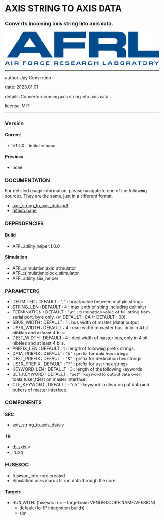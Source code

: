 # AXIS STRING TO AXIS DATA
### Converts incoming axis string into axis data.

![image](docs/manual/img/AFRL.png)

---

   author: Jay Convertino   
   
   date: 2023.01.01  
   
   details: Converts incoming axis string into axis data..  
   
   license: MIT   
   
---

### Version
#### Current
  - V1.0.0 - initial release

#### Previous
  - none

### DOCUMENTATION
  For detailed usage information, please navigate to one of the following sources. They are the same, just in a different format.

  - [axis_string_to_axis_data.pdf](docs/manual/axis_string_to_axis_data.pdf)
  - [github page](https://johnathan-convertino-afrl.github.io/axis_string_to_axis_data/)

### DEPENDENCIES
#### Build

  - AFRL:utility:helper:1.0.0
  
#### Simulation

  - AFRL:simulation:axis_stimulator
  - AFRL:simulation:clock_stimulator
  - AFRL:utility:sim_helper

### PARAMETERS

* DELIMITER   : DEFAULT : ";"   : break value between multple strings  
* STRING_LEN  : DEFAULT : 4     : max lenth of string including delimiter  
* TERMINATION : DEFAULT : "\n"  : termination value of full string from serial port, byte only. (\n DEFAULT : 0A \r DEFAULT : 0D).  
* SBUS_WIDTH  : DEFAULT : 1     : bus width of master (data) output  
* USER_WIDTH  : DEFAULT : 4     : user width of master bus, only in 4 bit nibbles and at least 4 bits.  
* DEST_WIDTH  : DEFAULT : 4     : dest width of master bus, only in 4 bit nibbles and at least 4 bits.  
* PREFIX_LEN  : DEFAULT : 1     : length of following prefix strings.  
* DATA_PREFIX : DEFAULT : "#"   : prefix for data hex strings  
* DEST_PREFIX : DEFAULT : "&"   : prefix for destination hex strings  
* USER_PREFIX : DEFAULT : "*"   : prefix for user hex strings  
* KEYWORD_LEN : DEFAULT :  3    : length of the following keywords  
* SET_KEYWORD : DEFAULT : "set" : keyword to output data over tdata,tuser,tdest on master interface.  
* CLR_KEYWORD : DEFAULT : "clr" : keyword to clear output data and buffers of master interface.  

### COMPONENTS
#### SRC

* axis_string_to_axis_data.v
  
#### TB

* tb_axis.v
* in.bin
  
### FUSESOC

* fusesoc_info.core created.
* Simulation uses icarus to run data through the core.

#### Targets

* RUN WITH: (fusesoc run --target=sim VENDER:CORE:NAME:VERSION)
  - default (for IP integration builds)
  - sim
